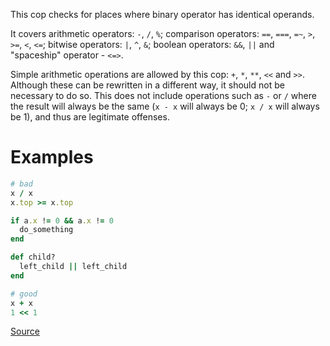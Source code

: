 
This cop checks for places where binary operator has identical operands.

It covers arithmetic operators: `-`, `/`, `%`;
comparison operators: `==`, `===`, `=~`, `>`, `>=`, `<`, `<=`;
bitwise operators: `|`, `^`, `&`;
boolean operators: `&&`, `||`
and "spaceship" operator - `<=>`.

Simple arithmetic operations are allowed by this cop: `+`, `*`, `**`, `<<` and `>>`.
Although these can be rewritten in a different way, it should not be necessary to
do so. This does not include operations such as `-` or `/` where the result will
always be the same (`x - x` will always be 0; `x / x` will always be 1), and
thus are legitimate offenses.

# Examples

```ruby
# bad
x / x
x.top >= x.top

if a.x != 0 && a.x != 0
  do_something
end

def child?
  left_child || left_child
end

# good
x + x
1 << 1
```

[Source](http://www.rubydoc.info/gems/rubocop/RuboCop/Cop/Lint/BinaryOperatorWithIdenticalOperands)